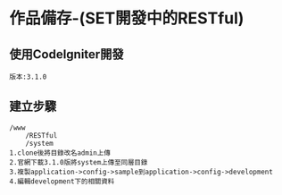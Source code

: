 # 作品備存-(SET開發中的RESTful)

## 使用CodeIgniter開發
	版本:3.1.0

## 建立步驟
	/www
		/RESTful
		/system
	1.clone後將目錄改名admin上傳
	2.官網下載3.1.0版將system上傳至同層目錄
	3.複製application->config->sample到application->config->development
	4.編輯development下的相關資料
